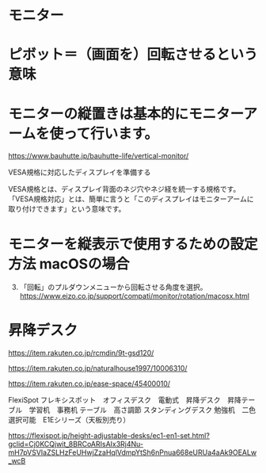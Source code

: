 # モニター
# ピボット＝（画面を）回転させるという意味

# モニターの縦置きは基本的にモニターアームを使って行います。

https://www.bauhutte.jp/bauhutte-life/vertical-monitor/

VESA規格に対応したディスプレイを準備する

VESA規格とは、ディスプレイ背面のネジ穴やネジ経を統一する規格です。「VESA規格対応」とは、簡単に言うと「このディスプレイはモニターアームに取り付けできます」という意味です。


# モニターを縦表示で使用するための設定方法 macOSの場合
3. 「回転」のプルダウンメニューから回転させる角度を選択。
https://www.eizo.co.jp/support/compati/monitor/rotation/macosx.html


# 昇降デスク
https://item.rakuten.co.jp/rcmdin/9t-gsd120/

https://item.rakuten.co.jp/naturalhouse1997/10006310/

https://item.rakuten.co.jp/ease-space/45400010/

FlexiSpot フレキシスポット　オフィスデスク　電動式　昇降デスク　昇降テーブル　学習机　事務机 テーブル　高さ調節 スタンディングデスク 勉強机　二色選択可能　E1Eシリーズ（天板別売り） 

https://flexispot.jp/height-adjustable-desks/ec1-en1-set.html?gclid=Cj0KCQjwit_8BRCoARIsAIx3Rj4Nu-mH7pVSVIaZSLHzFeUHwjZzaHqlVdmpYtSh6nPnua668eURUa4aAk9OEALw_wcB
